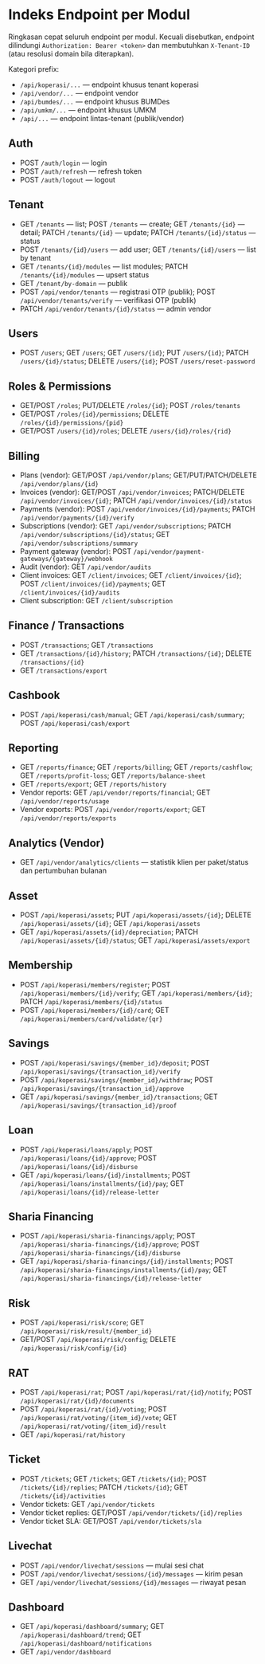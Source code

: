 # Indeks Endpoint per Modul

Ringkasan cepat seluruh endpoint per modul. Kecuali disebutkan, endpoint dilindungi `Authorization: Bearer <token>` dan membutuhkan `X-Tenant-ID` (atau resolusi domain bila diterapkan).

Kategori prefix:
- `/api/koperasi/...` — endpoint khusus tenant koperasi
- `/api/vendor/...` — endpoint vendor
- `/api/bumdes/...` — endpoint khusus BUMDes
- `/api/umkm/...` — endpoint khusus UMKM
- `/api/...` — endpoint lintas-tenant (publik/vendor)

## Auth
- POST `/auth/login` — login
- POST `/auth/refresh` — refresh token
- POST `/auth/logout` — logout

## Tenant
- GET `/tenants` — list; POST `/tenants` — create; GET `/tenants/{id}` — detail; PATCH `/tenants/{id}` — update; PATCH `/tenants/{id}/status` — status
- POST `/tenants/{id}/users` — add user; GET `/tenants/{id}/users` — list by tenant
- GET `/tenants/{id}/modules` — list modules; PATCH `/tenants/{id}/modules` — upsert status
- GET `/tenant/by-domain` — publik
- POST `/api/vendor/tenants` — registrasi OTP (publik); POST `/api/vendor/tenants/verify` — verifikasi OTP (publik)
- PATCH `/api/vendor/tenants/{id}/status` — admin vendor

## Users
- POST `/users`; GET `/users`; GET `/users/{id}`; PUT `/users/{id}`; PATCH `/users/{id}/status`; DELETE `/users/{id}`; POST `/users/reset-password`

## Roles & Permissions
- GET/POST `/roles`; PUT/DELETE `/roles/{id}`; POST `/roles/tenants`
- GET/POST `/roles/{id}/permissions`; DELETE `/roles/{id}/permissions/{pid}`
- GET/POST `/users/{id}/roles`; DELETE `/users/{id}/roles/{rid}`

## Billing
- Plans (vendor): GET/POST `/api/vendor/plans`; GET/PUT/PATCH/DELETE `/api/vendor/plans/{id}`
- Invoices (vendor): GET/POST `/api/vendor/invoices`; PATCH/DELETE `/api/vendor/invoices/{id}`; PATCH `/api/vendor/invoices/{id}/status`
- Payments (vendor): POST `/api/vendor/invoices/{id}/payments`; PATCH `/api/vendor/payments/{id}/verify`
- Subscriptions (vendor): GET `/api/vendor/subscriptions`; PATCH `/api/vendor/subscriptions/{id}/status`; GET `/api/vendor/subscriptions/summary`
- Payment gateway (vendor): POST `/api/vendor/payment-gateways/{gateway}/webhook`
- Audit (vendor): GET `/api/vendor/audits`
- Client invoices: GET `/client/invoices`; GET `/client/invoices/{id}`; POST `/client/invoices/{id}/payments`; GET `/client/invoices/{id}/audits`
- Client subscription: GET `/client/subscription`

## Finance / Transactions
- POST `/transactions`; GET `/transactions`
- GET `/transactions/{id}/history`; PATCH `/transactions/{id}`; DELETE `/transactions/{id}`
- GET `/transactions/export`

## Cashbook
- POST `/api/koperasi/cash/manual`; GET `/api/koperasi/cash/summary`; POST `/api/koperasi/cash/export`

## Reporting
- GET `/reports/finance`; GET `/reports/billing`; GET `/reports/cashflow`; GET `/reports/profit-loss`; GET `/reports/balance-sheet`
- GET `/reports/export`; GET `/reports/history`
- Vendor reports: GET `/api/vendor/reports/financial`; GET `/api/vendor/reports/usage`
- Vendor exports: POST `/api/vendor/reports/export`; GET `/api/vendor/reports/exports`

## Analytics (Vendor)
- GET `/api/vendor/analytics/clients` — statistik klien per paket/status dan pertumbuhan bulanan

## Asset
- POST `/api/koperasi/assets`; PUT `/api/koperasi/assets/{id}`; DELETE `/api/koperasi/assets/{id}`; GET `/api/koperasi/assets`
- GET `/api/koperasi/assets/{id}/depreciation`; PATCH `/api/koperasi/assets/{id}/status`; GET `/api/koperasi/assets/export`

## Membership
- POST `/api/koperasi/members/register`; POST `/api/koperasi/members/{id}/verify`; GET `/api/koperasi/members/{id}`; PATCH `/api/koperasi/members/{id}/status`
- POST `/api/koperasi/members/{id}/card`; GET `/api/koperasi/members/card/validate/{qr}`

## Savings
- POST `/api/koperasi/savings/{member_id}/deposit`; POST `/api/koperasi/savings/{transaction_id}/verify`
- POST `/api/koperasi/savings/{member_id}/withdraw`; POST `/api/koperasi/savings/{transaction_id}/approve`
- GET `/api/koperasi/savings/{member_id}/transactions`; GET `/api/koperasi/savings/{transaction_id}/proof`

## Loan
- POST `/api/koperasi/loans/apply`; POST `/api/koperasi/loans/{id}/approve`; POST `/api/koperasi/loans/{id}/disburse`
- GET `/api/koperasi/loans/{id}/installments`; POST `/api/koperasi/loans/installments/{id}/pay`; GET `/api/koperasi/loans/{id}/release-letter`

## Sharia Financing
- POST `/api/koperasi/sharia-financings/apply`; POST `/api/koperasi/sharia-financings/{id}/approve`; POST `/api/koperasi/sharia-financings/{id}/disburse`
- GET `/api/koperasi/sharia-financings/{id}/installments`; POST `/api/koperasi/sharia-financings/installments/{id}/pay`; GET `/api/koperasi/sharia-financings/{id}/release-letter`

## Risk
- POST `/api/koperasi/risk/score`; GET `/api/koperasi/risk/result/{member_id}`
- GET/POST `/api/koperasi/risk/config`; DELETE `/api/koperasi/risk/config/{id}`

## RAT
- POST `/api/koperasi/rat`; POST `/api/koperasi/rat/{id}/notify`; POST `/api/koperasi/rat/{id}/documents`
- POST `/api/koperasi/rat/{id}/voting`; POST `/api/koperasi/rat/voting/{item_id}/vote`; GET `/api/koperasi/rat/voting/{item_id}/result`
- GET `/api/koperasi/rat/history`

## Ticket
- POST `/tickets`; GET `/tickets`; GET `/tickets/{id}`; POST `/tickets/{id}/replies`; PATCH `/tickets/{id}`; GET `/tickets/{id}/activities`
- Vendor tickets: GET `/api/vendor/tickets`
- Vendor ticket replies: GET/POST `/api/vendor/tickets/{id}/replies`
- Vendor ticket SLA: GET/POST `/api/vendor/tickets/sla`

## Livechat
- POST `/api/vendor/livechat/sessions` — mulai sesi chat
- POST `/api/vendor/livechat/sessions/{id}/messages` — kirim pesan
- GET `/api/vendor/livechat/sessions/{id}/messages` — riwayat pesan

## Dashboard
- GET `/api/koperasi/dashboard/summary`; GET `/api/koperasi/dashboard/trend`; GET `/api/koperasi/dashboard/notifications`
- GET `/api/vendor/dashboard`
